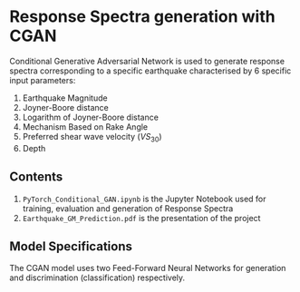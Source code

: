 # Response Spectra generation with CGAN
Conditional Generative Adversarial Network is used to generate response spectra corresponding to a specific earthquake characterised by 6 specific input parameters:
1. Earthquake Magnitude
1. Joyner-Boore distance
1. Logarithm of Joyner-Boore distance
1. Mechanism Based on Rake Angle
1. Preferred shear wave velocity ($VS_30$)
1. Depth

## Contents
1. `PyTorch_Conditional_GAN.ipynb` is the Jupyter Notebook used for training, evaluation and generation of Response Spectra
2. `Earthquake_GM_Prediction.pdf` is the presentation of the project

## Model Specifications
The CGAN model uses two Feed-Forward Neural Networks for generation and discrimination (classification) respectively.
